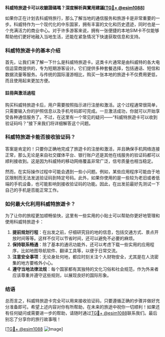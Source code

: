 **科威特旅遊卡可以收驗證碼嗎？深度解析與實用建議[[TG💪+ @esim1088](https://t.me/s/esim1088)]**

如果你正在计划去科威特旅行，那么了解当地的通信服务和旅游卡是非常重要的一步。科威特作为一个现代化的中东国家，拥有丰富的文化和历史遗迹，同时也是一个充满活力的商业中心。对于许多游客来说，拥有一张便捷的本地SIM卡不仅能够帮助他们更好地融入当地生活，还能在紧急情况下快速获取信息和支持。

### 科威特旅遊卡的基本介绍

首先，让我们来了解一下什么是科威特旅遊卡。这类卡片通常是由科威特的各大电信运营商提供的，专为短期游客设计。它们提供多种套餐选择，包括通话、短信和数据流量等服务。与传统的国际漫游相比，购买一张本地的旅遊卡不仅费用更低，而且使用起来更加方便。

#### 註冊與激活過程

购买科威特旅遊卡后，用户需要按照指示进行注册和激活。这个过程通常很简单，只需要输入你的护照信息以及手机号码即可完成。一旦激活成功，你就可以开始享受各种通信服务了。不过，在这里有一个常见的疑问——“科威特旅遊卡可以收到验证码吗？”接下来我们将详细解答这个问题。

### 科威特旅遊卡能否接收验证码？

答案是肯定的！只要你正确地完成了旅遊卡的注册和激活，并且确保手机网络连接正常，那么无论是来自社交媒体平台、银行账户还是其他在线服务的验证码都可以顺利接收到。这是因为科威特的移动网络覆盖非常广泛，信号质量也相当稳定。

然而，在实际操作过程中可能会遇到一些小问题。例如，某些应用程序可能由于地区限制而无法发送验证码到特定号码。此外，如果你使用的是一些较为老旧或者低端的手机设备，也可能影响到接收验证码的功能。因此，在出发前最好先测试一下自己的手机是否能正常工作。

### 如何最大化利用科威特旅遊卡？

为了让你的旅程更加顺畅愉快，这里有一些实用的小贴士可以帮助你更好地管理和使用科威特旅遊卡：

1. **提前规划行程**：在出发之前，仔细研究目的地的信息，包括交通方式、景点开放时间等等。这样不仅可以节省时间，还可以避免不必要的麻烦。
2. **保持联系畅通**：除了基本的通讯功能外，还可以考虑下载一些实用的应用程序，比如地图导航软件、翻译工具等，以便于日常交流。
3. **注意安全事项**：无论身处何地，都应时刻关注个人财物安全，尤其是在人流密集的地方要格外小心。
4. **遵守当地法律法规**：每个国家都有其独特的文化习俗和社会规范，作为外来者应该尊重并遵守这些规则，以展现良好的国际形象。

### 结语

总而言之，科威特旅遊卡完全可以用来接收验证码，只要遵循正确的步骤并做好充分准备即可。希望上述内容对你有所帮助，在未来的旅途中祝你一切顺利！如果还有任何疑问或需要进一步的帮助，请随时通过[TG💪+ @esim1088](https://t.me/s/esim1088)联系我们。最后别忘了分享你的旅行故事哦！

[[TG💪+ @esim1088](https://t.me/s/esim1088) ![Image](https://i.postimg.cc/4NQfJmqS/Snipaste-2025-05-13-00-14-12.png)]